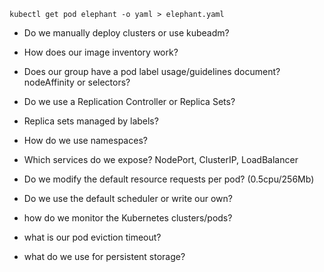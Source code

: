 `kubectl get pod elephant -o yaml > elephant.yaml`

-   Do we manually deploy clusters or use kubeadm?

-   How does our image inventory work?

-   Does our group have a pod label usage/guidelines document? nodeAffinity or selectors?

-   Do we use a Replication Controller or Replica Sets?
-   Replica sets managed by labels?

-   How do we use namespaces?

-   Which services do we expose? NodePort, ClusterIP, LoadBalancer

-   Do we modify the default resource requests per pod? (0.5cpu/256Mb)

-   Do we use the default scheduler or write our own?

-   how do we monitor the Kubernetes clusters/pods?

-   what is our pod eviction timeout?

-   what do we use for persistent storage?
